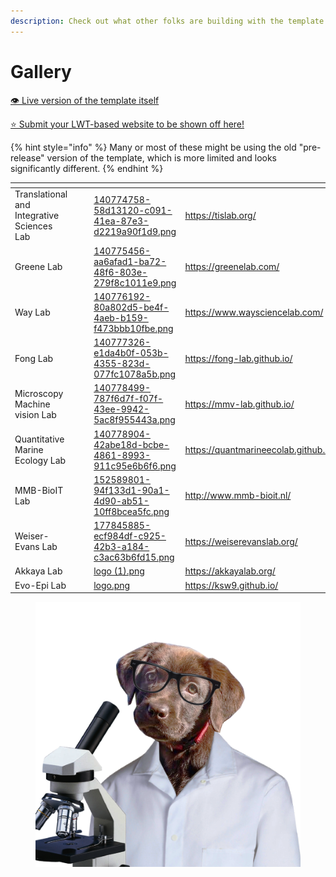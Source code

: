 ```yaml
---
description: Check out what other folks are building with the template!
---
```


# Gallery

[👁️ Live version of the template itself](https://greenelab.github.io/lab-website-template/)

[⭐ Submit your LWT-based website to be shown off here!](https://github.com/greenelab/lab-website-template/issues/97)

{% hint style="info" %}
Many or most of these might be using the old "pre-release" version of the template, which is more limited and looks significantly different.
{% endhint %}

<table data-view="cards"><thead><tr><th></th><th></th><th></th><th data-hidden data-card-cover data-type="files"></th><th data-hidden data-card-target data-type="content-ref"></th></tr></thead><tbody><tr><td>Translational and Integrative Sciences Lab</td><td></td><td></td><td><a href="../.gitbook/assets/140774758-58d13120-c091-41ea-87e3-d2219a90f1d9.png">140774758-58d13120-c091-41ea-87e3-d2219a90f1d9.png</a></td><td><a href="https://tislab.org/">https://tislab.org/</a></td></tr><tr><td>Greene Lab</td><td></td><td></td><td><a href="../.gitbook/assets/140775456-aa6afad1-ba72-48f6-803e-279f8c1011e9.png">140775456-aa6afad1-ba72-48f6-803e-279f8c1011e9.png</a></td><td><a href="https://greenelab.com/">https://greenelab.com/</a></td></tr><tr><td>Way Lab</td><td></td><td></td><td><a href="../.gitbook/assets/140776192-80a802d5-be4f-4aeb-b159-f473bbb10fbe.png">140776192-80a802d5-be4f-4aeb-b159-f473bbb10fbe.png</a></td><td><a href="https://www.waysciencelab.com/">https://www.waysciencelab.com/</a></td></tr><tr><td>Fong Lab</td><td></td><td></td><td><a href="../.gitbook/assets/140777326-e1da4b0f-053b-4355-823d-077fc1078a5b.png">140777326-e1da4b0f-053b-4355-823d-077fc1078a5b.png</a></td><td><a href="https://fong-lab.github.io/">https://fong-lab.github.io/</a></td></tr><tr><td>Microscopy Machine vision Lab</td><td></td><td></td><td><a href="../.gitbook/assets/140778499-787f6d7f-f07f-43ee-9942-5ac8f955443a.png">140778499-787f6d7f-f07f-43ee-9942-5ac8f955443a.png</a></td><td><a href="https://mmv-lab.github.io/">https://mmv-lab.github.io/</a></td></tr><tr><td>Quantitative Marine Ecology Lab</td><td></td><td></td><td><a href="../.gitbook/assets/140778904-42abe18d-bcbe-4861-8993-911c95e6b6f6.png">140778904-42abe18d-bcbe-4861-8993-911c95e6b6f6.png</a></td><td><a href="https://quantmarineecolab.github.io/">https://quantmarineecolab.github.io/</a></td></tr><tr><td>MMB-BioIT Lab</td><td></td><td></td><td><a href="../.gitbook/assets/152589801-94f133d1-90a1-4d90-ab51-10ff8bcea5fc.png">152589801-94f133d1-90a1-4d90-ab51-10ff8bcea5fc.png</a></td><td><a href="http://www.mmb-bioit.nl/">http://www.mmb-bioit.nl/</a></td></tr><tr><td>Weiser-Evans Lab</td><td></td><td></td><td><a href="../.gitbook/assets/177845885-ecf984df-c925-42b3-a184-c3ac63b6fd15.png">177845885-ecf984df-c925-42b3-a184-c3ac63b6fd15.png</a></td><td><a href="https://weiserevanslab.org/">https://weiserevanslab.org/</a></td></tr><tr><td>Akkaya Lab</td><td></td><td></td><td><a href="../.gitbook/assets/logo (1).png">logo (1).png</a></td><td><a href="https://akkayalab.org/">https://akkayalab.org/</a></td></tr><tr><td>Evo-Epi Lab</td><td></td><td></td><td><a href="../.gitbook/assets/logo.png">logo.png</a></td><td><a href="https://ksw9.github.io/">https://ksw9.github.io/</a></td></tr></tbody></table>



<figure><img src="../.gitbook/assets/96628877-d1658e00-12e0-11eb-894c-7bb0d7f07632.png" alt=""><figcaption></figcaption></figure>
